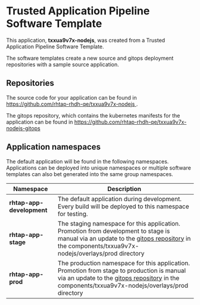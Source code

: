 # Trusted Application Pipeline Software Template

This application, **txxua9v7x-nodejs**, was created from a Trusted Application Pipeline Software Template.

The software templates create a new source and gitops deployment repositories with a sample source application. 

## Repositories

The source code for your application can be found in [https://github.com/rhtap-rhdh-qe/txxua9v7x-nodejs ](https://github.com/rhtap-rhdh-qe/txxua9v7x-nodejs ).
 
The gitops repository, which contains the kubernetes manifests for the application can be found in 
[https://github.com/rhtap-rhdh-qe/txxua9v7x-nodejs-gitops ](https://github.com/rhtap-rhdh-qe/txxua9v7x-nodejs-gitops ) 

## Application namespaces 

The default application will be found in the following namespaces. Applications can be deployed into unique namespaces or multiple software templates can also bet generated into the same group namespaces.  

|  Namespace   |  Description   |  
| -------- | -------- |   
| **rhtap-app-development** | The default application during development. Every build will be deployed to this namespace for testing. | 
| **rhtap-app-stage** | The staging namespace for this application. Promotion from development to stage is manual via an update to the [gitops repository](https://github.com/rhtap-rhdh-qe/txxua9v7x-nodejs-gitops ) in the components/txxua9v7x-nodejs/overlays/prod directory |  
| **rhtap-app-prod** | The production namespace for this application. Promotion from stage to production is manual via an update to the [gitops repository](https://github.com/rhtap-rhdh-qe/txxua9v7x-nodejs-gitops ) in the components/txxua9v7x-nodejs/overlays/prod directory | 